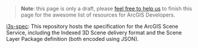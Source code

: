 > **Note**: this page is only a draft, please [feel free to help us](https://github.com/hhkaos/awesome-arcgis#contributions) to finish this page for the awesome list of resources for ArcGIS Developers.

[i3s-spec](https://github.com/Esri/i3s-spec): This repository hosts the specification for the ArcGIS Scene Service, including the Indexed 3D Scene delivery format and the Scene Layer Package definition (both encoded using JSON).

